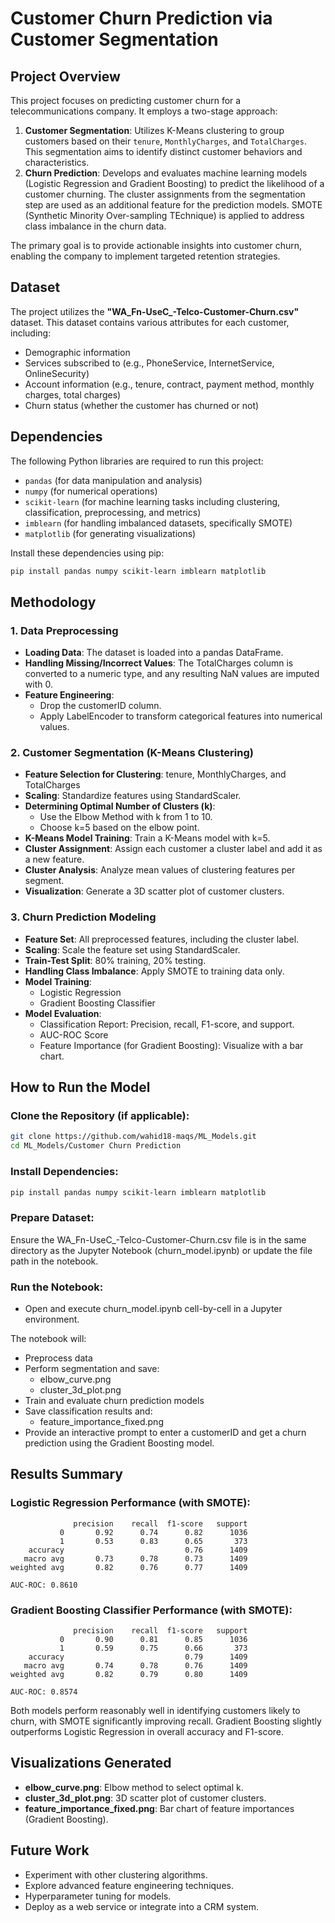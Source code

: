 # Customer Churn Prediction via Customer Segmentation

## Project Overview

This project focuses on predicting customer churn for a telecommunications company. It employs a two-stage approach:

1. **Customer Segmentation**: Utilizes K-Means clustering to group customers based on their `tenure`, `MonthlyCharges`, and `TotalCharges`. This segmentation aims to identify distinct customer behaviors and characteristics.
2. **Churn Prediction**: Develops and evaluates machine learning models (Logistic Regression and Gradient Boosting) to predict the likelihood of a customer churning. The cluster assignments from the segmentation step are used as an additional feature for the prediction models. SMOTE (Synthetic Minority Over-sampling TEchnique) is applied to address class imbalance in the churn data.

The primary goal is to provide actionable insights into customer churn, enabling the company to implement targeted retention strategies.

## Dataset

The project utilizes the **"WA_Fn-UseC_-Telco-Customer-Churn.csv"** dataset. This dataset contains various attributes for each customer, including:

- Demographic information
- Services subscribed to (e.g., PhoneService, InternetService, OnlineSecurity)
- Account information (e.g., tenure, contract, payment method, monthly charges, total charges)
- Churn status (whether the customer has churned or not)

## Dependencies

The following Python libraries are required to run this project:

- `pandas` (for data manipulation and analysis)
- `numpy` (for numerical operations)
- `scikit-learn` (for machine learning tasks including clustering, classification, preprocessing, and metrics)
- `imblearn` (for handling imbalanced datasets, specifically SMOTE)
- `matplotlib` (for generating visualizations)

Install these dependencies using pip:

```bash
pip install pandas numpy scikit-learn imblearn matplotlib
```

## Methodology

### 1. Data Preprocessing
- **Loading Data**: The dataset is loaded into a pandas DataFrame.
- **Handling Missing/Incorrect Values**: The TotalCharges column is converted to a numeric type, and any resulting NaN values are imputed with 0.
- **Feature Engineering**:
  - Drop the customerID column.
  - Apply LabelEncoder to transform categorical features into numerical values.

### 2. Customer Segmentation (K-Means Clustering)
- **Feature Selection for Clustering**: tenure, MonthlyCharges, and TotalCharges
- **Scaling**: Standardize features using StandardScaler.
- **Determining Optimal Number of Clusters (k)**:
  - Use the Elbow Method with k from 1 to 10.
  - Choose k=5 based on the elbow point.
- **K-Means Model Training**: Train a K-Means model with k=5.
- **Cluster Assignment**: Assign each customer a cluster label and add it as a new feature.
- **Cluster Analysis**: Analyze mean values of clustering features per segment.
- **Visualization**: Generate a 3D scatter plot of customer clusters.

### 3. Churn Prediction Modeling
- **Feature Set**: All preprocessed features, including the cluster label.
- **Scaling**: Scale the feature set using StandardScaler.
- **Train-Test Split**: 80% training, 20% testing.
- **Handling Class Imbalance**: Apply SMOTE to training data only.
- **Model Training**:
  - Logistic Regression
  - Gradient Boosting Classifier
- **Model Evaluation**:
  - Classification Report: Precision, recall, F1-score, and support.
  - AUC-ROC Score
  - Feature Importance (for Gradient Boosting): Visualize with a bar chart.

## How to Run the Model

### Clone the Repository (if applicable):
```bash
git clone https://github.com/wahid18-maqs/ML_Models.git
cd ML_Models/Customer Churn Prediction
```

### Install Dependencies:
```bash
pip install pandas numpy scikit-learn imblearn matplotlib
```

### Prepare Dataset:
Ensure the WA_Fn-UseC_-Telco-Customer-Churn.csv file is in the same directory as the Jupyter Notebook (churn_model.ipynb) or update the file path in the notebook.

### Run the Notebook:
- Open and execute churn_model.ipynb cell-by-cell in a Jupyter environment.

The notebook will:
- Preprocess data
- Perform segmentation and save:
  - elbow_curve.png
  - cluster_3d_plot.png
- Train and evaluate churn prediction models
- Save classification results and:
  - feature_importance_fixed.png
- Provide an interactive prompt to enter a customerID and get a churn prediction using the Gradient Boosting model.

## Results Summary

### Logistic Regression Performance (with SMOTE):
```
              precision    recall  f1-score   support
           0       0.92      0.74      0.82      1036
           1       0.53      0.83      0.65       373
    accuracy                           0.76      1409
   macro avg       0.73      0.78      0.73      1409
weighted avg       0.82      0.76      0.77      1409

AUC-ROC: 0.8610
```

### Gradient Boosting Classifier Performance (with SMOTE):
```
              precision    recall  f1-score   support
           0       0.90      0.81      0.85      1036
           1       0.59      0.75      0.66       373
    accuracy                           0.79      1409
   macro avg       0.74      0.78      0.76      1409
weighted avg       0.82      0.79      0.80      1409

AUC-ROC: 0.8574
```

Both models perform reasonably well in identifying customers likely to churn, with SMOTE significantly improving recall. Gradient Boosting slightly outperforms Logistic Regression in overall accuracy and F1-score.

## Visualizations Generated
- **elbow_curve.png**: Elbow method to select optimal k.
- **cluster_3d_plot.png**: 3D scatter plot of customer clusters.
- **feature_importance_fixed.png**: Bar chart of feature importances (Gradient Boosting).

## Future Work
- Experiment with other clustering algorithms.
- Explore advanced feature engineering techniques.
- Hyperparameter tuning for models.
- Deploy as a web service or integrate into a CRM system.

